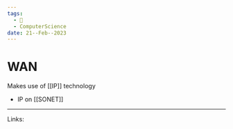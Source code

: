 ```yaml
---
tags:
  - 🌱
  - ComputerScience
date: 21--Feb--2023
---
```


# WAN

Makes use of [[IP]] technology
- IP on [[SONET]]

---
Links: 